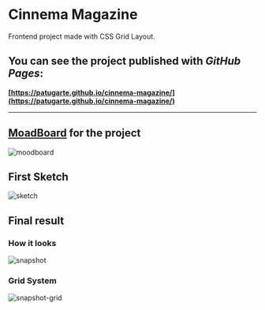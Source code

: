 # Cinnema Magazine

Frontend project made with CSS Grid Layout.

## You can see the project published with _GitHub Pages_:
**[https://patugarte.github.io/cinnema-magazine/](https://patugarte.github.io/cinnema-magazine/)**

---

## [MoadBoard](https://en.wikipedia.org/wiki/Mood_board) for the project
![moodboard](https://i.imgur.com/kDya9MP.png)

## First Sketch
![sketch](https://i.imgur.com/mUNbbBB.png)

## Final result

### How it looks
![snapshot](https://i.imgur.com/o9ScyKu.png)

### Grid System
![snapshot-grid](https://i.imgur.com/zaTmy1m.png)
